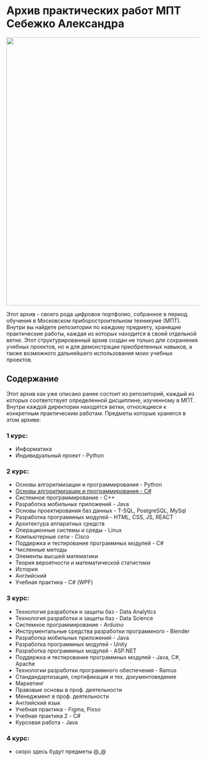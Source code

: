 # Архив практических работ МПТ Себежко Александра

<div align="center">
  <img src="https://github.com/user-attachments/assets/1f1fc6e7-c439-4728-9fff-2617be96043b" width="700">
</div>

Этот архив - своего рода цифровое портфолио, собранное в период обучения в Московском приборостроительном техникуме (МПТ). Внутри вы найдете репозитории по каждому предмету, хранящие практические работы, каждая из которых находится в своей отдельной ветке. Этот структурированный архив создан не только для сохранения учебных проектов, но и для демонстрации приобретенных навыков, а также возможного дальнейшего использования моих учебных проектов.

## Содержание

Этот архив как уже описано ранее состоит из репозиторий, каждый из которых соответствует определенной дисциплине, изученному в МПТ. Внутри каждой директории находятся ветки, относящиеся к конкретным практическим работам. Предметы которые хранятся в этом архиве:

### 1 курс:
* Информатика
* Индивидуальный проект - Python
### 2 курс:
* Основы алгоритмизации и программирования - Python
* [Основы алгоритмизации и программирования - С#](https://github.com/Archive-of-practical-work-for-the-MPT/Homework-C-Sharp)
* Системное программирование - C++
* Разработка мобильных приложений - Java
* Основы проектирования баз данных - T-SQL, PostgreSQL, MySql
* Разработка программных модулей - HTML, CSS, JS, REACT
* Архитектура аппаратных средств
* Операционные системы и среды - Linux
* Компьютерные сети - Cisco
* Поддержка и тестирование программных модулей - C#
* Численные методы
* Элементы высшей математики
* Теория вероятности и математической статистики
* История
* Английский
* Учебная практика - С# (WPF)
### 3 курс:
* Технология разработки и защиты баз - Data Analytics
* Технология разработки и защиты баз - Data Science
* Системное программирование - Arduino
* Инструментальные средства разработки программного - Blender
* Разработка мобильных приложений - Java
* Разработка программных модулей - Unity
* Разработка программных модулей - ASP.NET
* Поддержка и тестирование программных модулей - Java, C#, Apache
* Технологии разработки программного обеспечения - Ramus
* Стандандартизация, сертификация и тех. документоведение
* Маркетинг
* Правовые основы в проф. деятельности
* Менеджмент в проф. деятельности
* Английский язык
* Учебная практика - Figma, Pixso
* Учебная практика 2 - C#
* Курсовая работа - Java 
### 4 курс:
* скоро здесь будут предметы @_@
